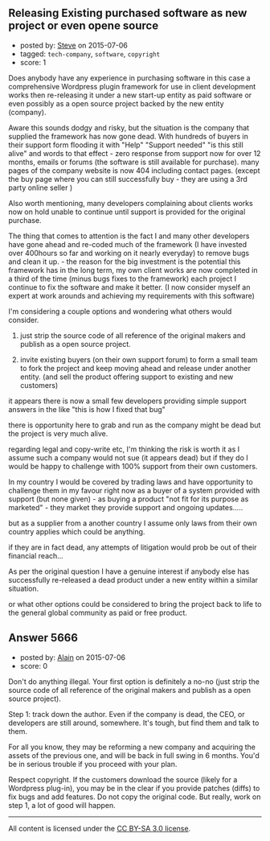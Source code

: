 ## Releasing Existing purchased software as new project or even opene source

- posted by: [Steve](https://stackexchange.com/users/6570044/steve) on 2015-07-06
- tagged: `tech-company`, `software`, `copyright`
- score: 1

<p>Does anybody have any experience in purchasing software in this case a comprehensive Wordpress plugin framework for use in client development works then re-releasing it under a new start-up entity as paid software or even possibly as a open source project backed by the new entity (company).</p>

<p>Aware this sounds dodgy and risky, but the situation is the company that supplied the framework has now gone dead. With hundreds of buyers in their support form flooding it with "Help" "Support needed" "is this still alive" and words to that effect - zero response from support now for over 12 months, emails or forums  (the software is still available for purchase). many pages of the company website is now 404 including contact pages. (except the buy page where you can still successfully buy - they are using a 3rd party online seller )</p>

<p>Also worth mentioning,  many developers complaining about clients works now on hold unable to continue until support is provided for the original purchase. </p>

<p>The thing that comes to attention is the fact I and many other developers have gone ahead and re-coded much of the framework (I have invested over 400hours so far and working on it nearly everyday) to remove bugs and clean it up. - the reason for the big investment is the potential this framework has in the long term, my own client works are now completed in a third of the time (minus bugs fixes to the framework) each project I continue to fix the software and make it better. (I now consider myself an expert at work arounds and achieving my requirements with this software) </p>

<p>I'm considering a couple options and wondering what others would consider.</p>

<ol>
<li><p>just strip the source code of all reference of the original makers and publish as a open source project.</p></li>
<li><p>invite existing buyers (on their own support forum) to form a small team to fork the project and keep moving ahead and release under another entity.
(and sell the product offering support to existing and new customers) </p></li>
</ol>

<p>it appears there is now a small few developers providing simple support answers in the like "this is how I fixed that bug" </p>

<p>there is opportunity here to grab and run as the company might be dead but the project is very much alive. </p>

<p>regarding legal and copy-write etc, I'm thinking the risk is worth it as I assume such a company would not sue (it appears dead) but if they do I would be happy to challenge with 100% support from their own customers. </p>

<p>In my country I would be covered by trading laws and have opportunity to challenge them in my favour right now as a buyer of a system provided with support (but none given) - as buying a product "not fit for its purpose as marketed" - they market they provide support and ongoing updates.....   </p>

<p>but as a supplier from a another country I assume only laws from their own country applies which could be anything. </p>

<p>if they are in fact dead, any attempts of litigation would prob be out of their financial reach...    </p>

<p>As per the original question I have a genuine interest if anybody else has successfully re-released a dead product under a new entity within a similar situation. </p>

<p>or what other options could be considered to bring the project back to life to the general global community as paid or free product.  </p>



## Answer 5666

- posted by: [Alain](https://stackexchange.com/users/21866/alain) on 2015-07-06
- score: 0

<p>Don't do anything illegal. Your first option is definitely a no-no (just strip the source code of all reference of the original makers and publish as a open source project).</p>

<p>Step 1: track down the author. Even if the company is dead, the CEO, or developers are still around, somewhere. It's tough, but find them and talk to them.</p>

<p>For all you know, they may be reforming a new company and acquiring the assets of the previous one, and will be back in full swing in 6 months. You'd be in serious trouble if you proceed with your plan.</p>

<p>Respect copyright. If the customers download the source (likely for a Wordpress plug-in), you may be in the clear if you provide patches (diffs) to fix bugs and add features. Do not copy the original code. But really, work on step 1, a lot of good will happen.</p>




---

All content is licensed under the [CC BY-SA 3.0 license](https://creativecommons.org/licenses/by-sa/3.0/).
